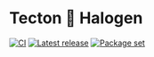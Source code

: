# Tecton 🔗 Halogen

[![CI](https://github.com/nsaunders/purescript-tecton-halogen/workflows/CI/badge.svg?branch=master)](https://github.com/nsaunders/purescript-tecton-halogen/actions?query=workflow%3ACI+branch%3Amaster)
[![Latest release](http://img.shields.io/github/release/nsaunders/purescript-tecton-halogen.svg)](https://github.com/nsaunders/purescript-tecton-halogen/releases)
[![Package set](https://img.shields.io/endpoint?url=https://raw.githubusercontent.com/nsaunders/purescript-tecton-halogen/master/meta/registry-status.json)](https://github.com/purescript/registry/tree/main/package-sets)
